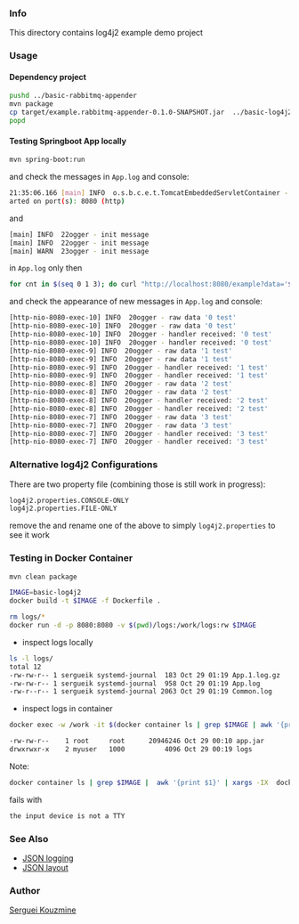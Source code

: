 ### Info

This directory contains log4j2 example demo project

### Usage

#### Dependency project
```sh
pushd ../basic-rabbitmq-appender
mvn package
cp target/example.rabbitmq-appender-0.1.0-SNAPSHOT.jar  ../basic-log4j2/src/main/resources/
popd
```
#### Testing Springboot App locally


```sh
mvn spring-boot:run
```
and check the messages in `App.log` and console:
```sh
21:35:06.166 [main] INFO  o.s.b.c.e.t.TomcatEmbeddedServletContainer - Tomcat st
arted on port(s): 8080 (http)
```
and
```sh
[main] INFO  22ogger - init message
[main] INFO  22ogger - init message
[main] WARN  23ogger - init message
```
in `App.log` only
then
```sh
for cnt in $(seq 0 1 3); do curl "http://localhost:8080/example?data='${cnt}+test'"; done
```
and check the appearance of new messages in `App.log` and console:
```sh
[http-nio-8080-exec-10] INFO  20ogger - raw data '0 test'
[http-nio-8080-exec-10] INFO  20ogger - raw data '0 test'
[http-nio-8080-exec-10] INFO  20ogger - handler received: '0 test'
[http-nio-8080-exec-10] INFO  20ogger - handler received: '0 test'
[http-nio-8080-exec-9] INFO  20ogger - raw data '1 test'
[http-nio-8080-exec-9] INFO  20ogger - raw data '1 test'
[http-nio-8080-exec-9] INFO  20ogger - handler received: '1 test'
[http-nio-8080-exec-9] INFO  20ogger - handler received: '1 test'
[http-nio-8080-exec-8] INFO  20ogger - raw data '2 test'
[http-nio-8080-exec-8] INFO  20ogger - raw data '2 test'
[http-nio-8080-exec-8] INFO  20ogger - handler received: '2 test'
[http-nio-8080-exec-8] INFO  20ogger - handler received: '2 test'
[http-nio-8080-exec-7] INFO  20ogger - raw data '3 test'
[http-nio-8080-exec-7] INFO  20ogger - raw data '3 test'
[http-nio-8080-exec-7] INFO  20ogger - handler received: '3 test'
[http-nio-8080-exec-7] INFO  20ogger - handler received: '3 test'
```
### Alternative log4j2 Configurations

There are two property file (combining those is still work in progress):

```sh
log4j2.properties.CONSOLE-ONLY
log4j2.properties.FILE-ONLY
```
remove the and rename one of the above to simply `log4j2.properties` to see it work

### Testing in Docker Container
```sh
mvn clean package
```
```sh
IMAGE=basic-log4j2
docker build -t $IMAGE -f Dockerfile .
```
```sh
rm logs/*
docker run -d -p 8080:8080 -v $(pwd)/logs:/work/logs:rw $IMAGE
```
* inspect logs locally
```sh
ls -l logs/
total 12
-rw-rw-r-- 1 sergueik systemd-journal  183 Oct 29 01:19 App.1.log.gz
-rw-rw-r-- 1 sergueik systemd-journal  958 Oct 29 01:19 App.log
-rw-r--r-- 1 sergueik systemd-journal 2063 Oct 29 01:19 Common.log
```
* inspect logs in container
```sh
docker exec -w /work -it $(docker container ls | grep $IMAGE | awk '{print $1}' ) sh -c 'ls -l '
```
```sh
-rw-rw-r--    1 root     root      20946246 Oct 29 00:10 app.jar
drwxrwxr-x    2 myuser   1000          4096 Oct 29 00:19 logs

```
Note:
```sh
docker container ls | grep $IMAGE |  awk '{print $1}' | xargs -IX  docker exec -w '/work' -it X sh
```
fails with
```sh
the input device is not a TTY
```

### See Also

 * [JSON logging](https://www.baeldung.com/java-log-json-output)
 * [JSON layout](https://stackoverflow.com/questions/39590365/print-stacktrace-with-log4j2-in-json-with-jsonlayout-in-a-single-line)
### Author

[Serguei Kouzmine](kouzmine_serguei@yahoo.com)

